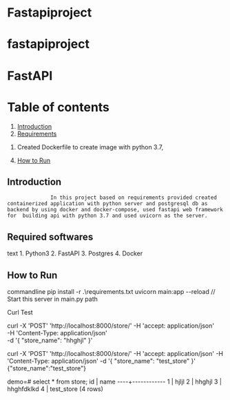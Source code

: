 # Fastapiproject


# fastapiproject

# FastAPI

# Table of contents
1. [Introduction](#introduction)
2. [Requirements](#requirements)
1) Created  Dockerfile to create image with python 3.7,
4. [How to Run](#howtorun)

## Introduction <a name="introduction"></a>
                  In this project based on requirements provided created containerized application with python server and postgresql db as backend by using docker and docker-compose, used fastapi web framework for  building api with python 3.7 and used uvicorn as the server.

## Required softwares <a name="requirements"></a>
text
    1. Python3
    2. FastAPI
    3. Postgres
    4. Docker


## How to Run <a name="howtorun"></a>
commandline
    pip install -r .\requirements.txt
    uvicorn main:app --reload // Start this server in main.py path





Curl Test

curl -X 'POST'  'http://localhost:8000/store/' -H 'accept: application/json' \
  -H 'Content-Type: application/json' \
  -d '{
  "store_name": "hhghjl"
}'


 curl -X 'POST'  'http://localhost:8000/store/' -H 'accept: application/json'   -H 'Content-Type: application/json'   -d '{
  "store_name": "test_store"
}'
{"store_name":"test_store"}



demo=#  select * from store;
 id |    name
----+------------
  1 | hjljl
  2 | hhghjl
  3 | hhghfdklkd
  4 | test_store
(4 rows)



